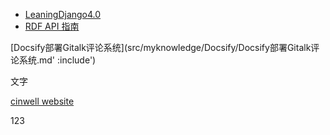 - [LeaningDjango4.0](src/myknowledge/Django/LeaningDjango4.0.md)
- [RDF API 指南](http://drf.jiuyou.info/#/)

[Docsify部署Gitalk评论系统](src/myknowledge/Docsify/Docsify部署Gitalk评论系统.md' :include')

文字

[cinwell website](https://cinwell.com ':include :type=iframe width=100% height=400px')

123